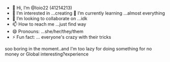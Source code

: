 - 👋 Hi, I’m @Ioio22 (41214213)
- 👀 I’m interested in ...creating  🌱 I’m currently learning ...almost everything 
- 💞️ I’m looking to collaborate on ...idk 
- 📫 How to reach me ...just find way 
- 😄 Pronouns: ...she/her/they/them
- ⚡ Fun fact: ... everyone's crazy with their tricks 

<!---
Ioio22/Ioio22 is a ✨ special ✨ repository because its `README.md` (this file) appears on your GitHub profile.
You can click the Preview link to take a look at your changes.
--->
soo boring in the moment..and I'm too lazy for doing something for no money or Global interesting?experience 
